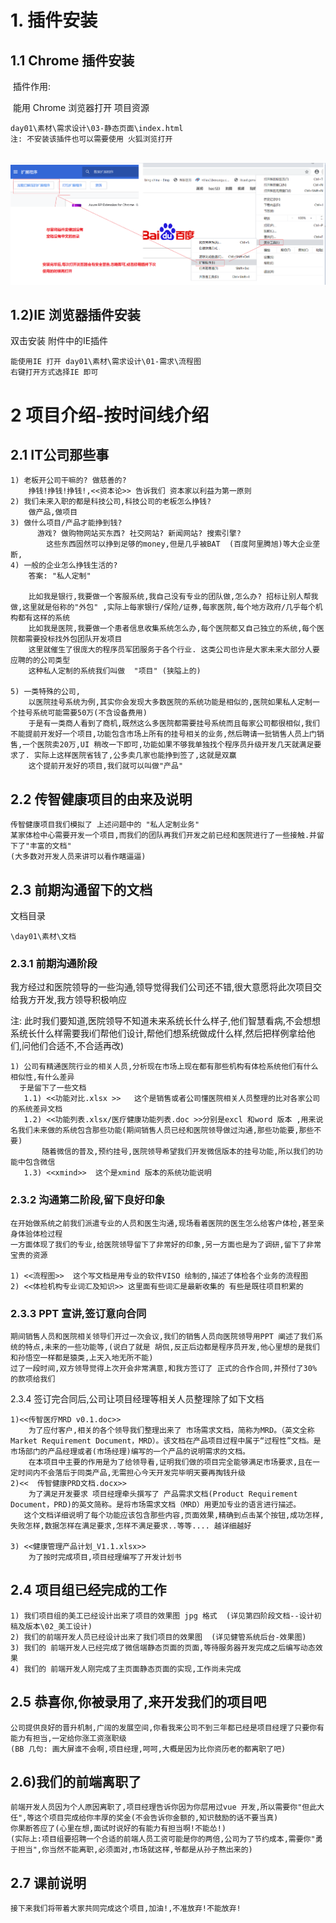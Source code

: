 # 1. 插件安装

## 1.1  Chrome 插件安装

​	插件作用: 

​			能用 Chrome 浏览器打开 项目资源

```
day01\素材\需求设计\03-静态页面\index.html
注: 不安装该插件也可以需要使用 火狐浏览打开
```

​		![1573398167889](assets/1573398167889.png)

## 1.2)IE 浏览器插件安装

双击安装 附件中的IE插件

```
能使用IE 打开 day01\素材\需求设计\01-需求\流程图
右键打开方式选择IE 即可
```

# 2 项目介绍-按时间线介绍

## 2.1 IT公司那些事

```
1) 老板开公司干嘛的? 做慈善的?
	挣钱!挣钱!挣钱!,<<资本论>> 告诉我们 资本家以利益为第一原则
2) 我们未来入职的都是科技公司,科技公司的老板怎么挣钱? 
	做产品,做项目
3) 做什么项目/产品才能挣到钱?
	  游戏? 做购物网站买东西? 社交网站? 新闻网站? 搜索引擎? 
		这些东西固然可以挣到足够的money,但是几乎被BAT  (百度阿里腾旭)等大企业垄断,
4) 一般的企业怎么挣钱生活的?
	答案: "私人定制"
	
	比如我是银行,我要做一个客服系统,我自己没有专业的团队做,怎么办? 招标让别人帮我做,这里就是俗称的"外包" ,实际上每家银行/保险/证券,每家医院,每个地方政府/几乎每个机构都有这样的系统
	比如我是医院,我要做一个患者信息收集系统怎么办,每个医院都又自己独立的系统,每个医院都需要投标找外包团队开发项目
	这里就催生了很庞大的程序员军团服务于各个行业. 这类公司也许是大家未来大部分人要应聘的的公司类型
    这种私人定制的系统我们叫做  "项目" (狭隘上的)

5) 一类特殊的公司,
	以医院挂号系统为例,其实你会发现大多数医院的系统功能是相似的,医院如果私人定制一个挂号系统可能需要50万(不含设备费用)
	于是有一类商人看到了商机,既然这么多医院都需要挂号系统而且每家公司都很相似,我们不能提前开发好一个项目,功能包含市场上所有的挂号相关的业务,然后聘请一批销售人员上门销售,一个医院卖20万,UI 稍改一下即可,功能如果不够我单独找个程序员升级开发几天就满足要求了. 实际上这样医院省钱了,公多卖几家也能挣到签了,这就是双赢
	这个提前开发好的项目,我们就可以叫做"产品"  
```

## 2.2 传智健康项目的由来及说明

```
传智健康项目我们模拟了 上述问题中的 "私人定制业务"
某家体检中心需要开发一个项目,而我们的团队再我们开发之前已经和医院进行了一些接触.并留下了"丰富的文档"
(大多数对开发人员来讲可以看作瞎逼逼)
```

## 2.3 前期沟通留下的文档 

文档目录

```
\day01\素材\文档
```

### 2.3.1 前期沟通阶段

​	我方经过和医院领导的一些沟通,领导觉得我们公司还不错,很大意愿将此次项目交给我方开发,我方领导积极响应

注: 此时我们要知道,医院领导不知道未来系统长什么样子,他们智慧看病,不会想想系统长什么样需要我i们帮他们设计,帮他们想系统做成什么样,然后把样例拿给他们,问他们合适不,不合适再改)

 ```
1) 公司有精通医院行业的相关人员,分析现在市场上现在都有那些机构有体检系统他们有什么相似性,有什么差异
   于是留下了一些文档
   	1.1) <<功能对比.xlsx >>   这个是销售或者公司懂医院相关人员整理的比对各家公司的系统差异文档
   	1.2) <<功能列表.xlsx/医疗健康功能列表.doc >>分别是excl 和word 版本 ,用来说名我们未来做的系统包含那些功能(期间销售人员已经和医院领导做过沟通,那些功能要,那些不要)
   		随着微信的普及,预约挂号,医院领导希望我们开发微信版本的挂号功能,所以我们的功能中包含微信
   	1.3) <<xmind>>  这个是xmind 版本的系统功能说明
 ```

### 2.3.2  沟通第二阶段,留下良好印象

```
在开始做系统之前我们派遣专业的人员和医生沟通,现场看着医院的医生怎么给客户体检,甚至亲身体验体检过程
一方面体现了我们的专业,给医院领导留下了非常好的印象,另一方面也是为了调研,留下了非常宝贵的资源 

1) <<流程图>>  这个写文档是用专业的软件VISO 绘制的,描述了体检各个业务的流程图
2) <<体检机构专业词汇及知识>> 这里面有些词汇是最新收集的 有些是既往项目积累的
```

### 2.3.3 PPT 宣讲,签订意向合同

  ```
期间销售人员和医院相关领导们开过一次会议,我们的销售人员向医院领导用PPT 阐述了我们系统的特点,未来的一些功能等,(说白了就是 胡侃,反正后边都是程序员开发,他心里想的是我们和孙悟空一样都是猿类,上天入地无所不能)
过了一段时间,双方领导觉得上次开会非常满意,和我方签订了 正式的合作合同,并预付了30% 的款项给我们
  ```

2.3.4 签订完合同后,公司让项目经理等相关人员整理除了如下文档

```
1)<<传智医疗MRD v0.1.doc>> 
	为了应付客户,相关的各个领导我们整理出来了 市场需求文档，简称为MRD。（英文全称Market Requirement Document，MRD）。该文档在产品项目过程中属于“过程性”文档。是市场部门的产品经理或者(市场经理)编写的一个产品的说明需求的文档。
    在本项目中主要的作用是为了给领导看,证明我们做的项目完全能够满足市场要求,且在一定时间内不会落后于同类产品,无需担心今天开发完毕明天要再掏钱升级
2)<<  传智健康PRD文档.docx>> 
	为了满足开发要求 项目经理牵头撰写了 产品需求文档(Product Requirement Document，PRD)的英文简称。是将市场需求文档（MRD）用更加专业的语言进行描述。
   这个文档详细说明了每个功能应该包含那些内容,页面效果,精确到点击某个按钮,成功怎样,失败怎样,数据怎样在满足要求,怎样不满足要求..等等.... 越详细越好
   
3) <<健康管理产品计划_V1.1.xlsx>>
	为了按时完成项目,项目经理编写了开发计划书
```

## 2.4  项目组已经完成的工作

```
1) 我们项目组的美工已经设计出来了项目的效果图 jpg 格式  (详见第四阶段文档--设计初稿及版本\02_美工设计)
2) 我们的前端开发人员已经设计出来了我们项目的效果图  (详见健管系统后台-效果图)
3) 我们的 前端开发人已经完成了微信端静态页面的页面,等待服务器开发完成之后编写动态效果
4) 我们的 前端开发人刚完成了主页面静态页面的实现,工作尚未完成
```

## 2.5  恭喜你,你被录用了,来开发我们的项目吧

```
公司提供良好的晋升机制,广阔的发展空间,你看我来公司不到三年都已经是项目经理了只要你有能力有担当,一定给你涨工资涨职级
(BB 几句: 画大屏谁不会啊,项目经理,呵呵,大概是因为比你资历老的都离职了吧)
```

## 2.6)我们的前端离职了

```
前端开发人员因为个人原因离职了,项目经理告诉你因为你层用过vue 开发,所以需要你"但此大任",等这个项目完成给你丰厚的奖金(不会告诉你金额的,知识鼓励的话不要当真)
你果断答应了(心里在想,面试时说好的有能力有担当啊!不能怂!)
(实际上:项目组要招聘一个合适的前端人员工资可能是你的两倍,公司为了节约成本,需要你"勇于担当",你当然不能离职,必须面对,市场就这样,爷都是从孙子熬出来的)
```

## 2.7 课前说明

```
接下来我们将带着大家共同完成这个项目,加油!,不准放弃!不能放弃!
```







